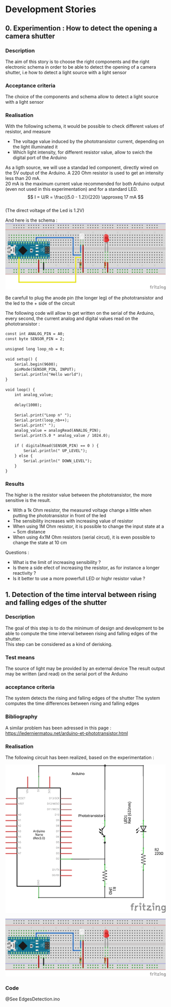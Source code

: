 # Development Stories

## 0. Experimention : How to detect the opening a camera shutter

### Description

The aim of this story is to choose the right components and the right electronic schema in order to be able to detect the opening of a camera shutter, i.e how to detect a light source with a light sensor

### Acceptance criteria

The choice of the components and schema allow to detect a light source with a light sensor

### Realisation

With the following schema, it would be possible to check different values of resistor, and measure
* The voltage value induced by the phototransistor current, depending on the light illuminated it
* Which light intensity, for different resistor value, allow to swich the digital port of the Arduino

As a ligth source, we will use a standad led component, directly wired on the 5V output of the Arduino.  A 220 Ohm resistor is used to get an intensity less than 20 mA.  
20 mA is the maximum current value recommended for both Arduino output (even not used in this experimentation) and for a standard LED.  
$$
I = U/R = \frac{(5.0 - 1.2)}{220} \approxeq 17 mA
$$  
(The direct voltage of the Led is 1.2V)  

And here is the schema :
![Experimentation schema](DevelopmentSteps/Step0_Experimentation/experimentation/Experimentation_bb.png)

Be carefull to plug the anode pin (the longer leg) of the phototransistor and the led to the + side of the circuit

The following code will allow to get written on the serial of the Arduino, every second, the current analog and digital values read on the phototransistor :

````
const int ANALOG_PIN = A0;
const byte SENSOR_PIN = 2;

unsigned long loop_nb = 0;

void setup() {
    Serial.begin(9600);
    pinMode(SENSOR_PIN, INPUT);
    Serial.println("Hello world");
}

void loop() {
    int analog_value;
   
    delay(1000);

    Serial.print("Loop n° ");
    Serial.print(loop_nb++);
    Serial.print(" ");
    analog_value = analogRead(ANALOG_PIN);
    Serial.print(5.0 * analog_value / 1024.0);
    
    if ( digitalRead(SENSOR_PIN) == 0 ) {
        Serial.println(" UP_LEVEL");
    } else {
        Serial.println(" DOWN_LEVEL");
    }
}
````

### Results

The higher is the resistor value between the phototransistor, the more sensitive is the result.
- With a 1k Ohm resistor, the measured voltage change a little when putting the phototransistor in front of the led  
- The sensibility increases with increasing value of resistor
- When using 1M Ohm resistor, it is possible to change the input state at a ~ 5cm distance
- When using 4x1M Ohm resistors (serial circut), it is even possible to change the state at 10 cm

Questions :
- What is the limit of increasing sensibility ?
- Is there a side efect of increasing the resistor, as for instance a longer reactivity ?
- Is it better to use a more powerfull LED or highr resistor value ?



## 1. Detection of the time interval between rising and falling edges of the shutter

### Description 

The goal of this step is to do the minimum of design and development to be able to compute the time interval between rising and falling edges of the shutter.  
This step can be considered as a kind of derisking.

### Test means

The source of light may be provided by an external device 
The result output may be written (and read) on the serial port of the Arduino

### acceptance criteria
The system detects the rising and falling edges of the shutter
The system computes the time differences between rising and falling edges


### Bibliography

A similar problem has been adressed in this page :
https://lederniermatou.net/arduino-et-phototransistor.html

### Realisation

The following circuit has been realized, based on the experimentation :  

![Schema](DevelopmentSteps/Step1_EdgesDetection/EdgesDetection_schema.png)  

![Bread board](DevelopmentSteps/Step1_EdgesDetection/EdgesDetection_bb.png)

### Code

@See EdgesDetection.ino






